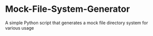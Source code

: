 # Mock-File-System-Generator
A simple Python script that generates a mock file directory system for various usage
